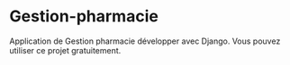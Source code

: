 # Gestion-pharmacie
Application de Gestion pharmacie développer avec Django. Vous pouvez utiliser ce projet gratuitement.

